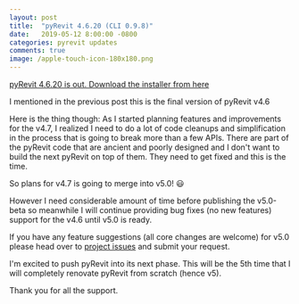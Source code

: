 ```yaml
---
layout: post
title:  "pyRevit 4.6.20 (CLI 0.9.8)"
date:   2019-05-12 8:00:00 -0800
categories: pyrevit updates
comments: true
image: /apple-touch-icon-180x180.png
---
```


[pyRevit 4.6.20 is out. Download the installer from here](https://github.com/eirannejad/pyRevit/releases)

I mentioned in the previous post this is the final version of pyRevit v4.6

Here is the thing though: As I started planning features and improvements for the v4.7, I realized I need to do a lot of code cleanups and simplification in the process that is going to break more than a few APIs. There are part of the pyRevit code that are ancient and poorly designed and I don't want to build the next pyRevit on top of them. They need to get fixed and this is the time.

So plans for v4.7 is going to merge into v5.0! 😃

However I need considerable amount of time before publishing the v5.0-beta so meanwhile I will continue providing bug fixes (no new features) support for the v4.6 until v5.0 is ready.

If you have any feature suggestions (all core changes are welcome) for v5.0 please head over to [project issues](https://github.com/eirannejad/pyRevit/issues) and submit your request.

I'm excited to push pyRevit into its next phase. This will be the 5th time that I will completely renovate pyRevit from scratch (hence v5).

Thank you for all the support.